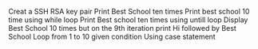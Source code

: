 Creat a SSH RSA key pair
Print Best School ten times
Print best school 10 time using while loop
Print Best school ten times using untill loop
Display Best School 10 times but on the 9th iteration print Hi followed by Best School
Loop from 1 to 10 given condition
Using case statement
